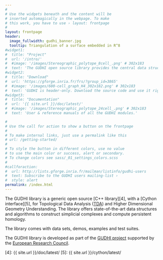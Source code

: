 ```yaml
---
#
# Use the widgets beneath and the content will be
# inserted automagically in the webpage. To make
# this work, you have to use › layout: frontpage
#
layout: frontpage
header:
  image_fullwidth: gudhi_banner.jpg
  tooltip: Triangulation of a surface embedded in R^8
#widget1:
#  title: "Project"
#  url: '/intro/'
#  #image: '/images/Stereographic_polytope_8cell_.png' # 302x183
#  text: 'The GUDHI open source library provides the central data structures and algorithms for topological data analysis (TDA) and geometric inference in higher #dimensions.'
#widget2:
#  title: "Download"
#  url: 'https://gforge.inria.fr/frs/?group_id=3865'
#  #image: '/images/600-cell_graph_H4_302x182.png' # 302x183
#  text: 'GUDHI is header-only. Download the source code and use it right away!'
#widget3:
#  title: "Documentation"
#  url: '{{ site.url }}/doc/latest/'
#  #image: '/images/Stereographic_polytope_24cell_.png' # 302x183
#  text: 'User & reference manuals of all the GUDHI modules.'

#
# Use the call for action to show a button on the frontpage
#
# To make internal links, just use a permalink like this
# url: /getting-started/
#
# To style the button in different colors, use no value
# to use the main color or success, alert or secondary.
# To change colors see sass/_01_settings_colors.scss
#
#callforaction:
#  url: http://lists.gforge.inria.fr/mailman/listinfo/gudhi-users
#  text: Subscribe to the GUDHI users mailing-list ›
#  style: alert
permalink: /index.html
---
```


The GUDHI library is a generic open source [C++ library][4], with a [Cython interface][5], for Topological Data Analysis ([TDA][1]) and Higher Dimensional Geometry Understanding. The library offers state-of-the-art data structures and algorithms to construct simplicial complexes and compute persistent homology.

The library comes with data sets, demos, examples and test suites.

The GUDHI library is developed as part of the [GUDHI project][2] supported by the [European Research Council][3].

 [1]: https://en.wikipedia.org/wiki/Topological_data_analysis
 [2]: https://project.inria.fr/gudhi/
 [3]: https://erc.europa.eu/
 [4]: {{ site.url }}/doc/latest/
 [5]: {{ site.url }}/cython/latest/

